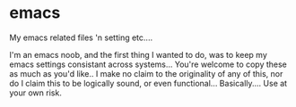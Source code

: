 emacs
=====

My emacs related files 'n setting etc....

I'm an emacs noob, and the first thing I wanted to do, was to keep my emacs settings consistant across systems... You're welcome to copy these as much as you'd like.. I make no claim to the originality of any of this, nor do I claim this to be logically sound, or even functional... Basically.... Use at your own risk.